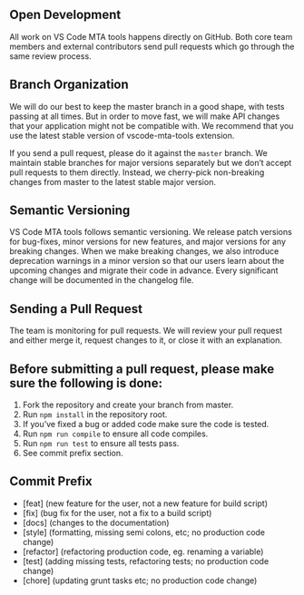 ## Open Development

All work on VS Code MTA tools happens directly on GitHub.
Both core team members and external contributors send pull requests which go through the same review process.

## Branch Organization

We will do our best to keep the master branch in a good shape, with tests passing at all times.
But in order to move fast, we will make API changes that your application might not be compatible with.
We recommend that you use the latest stable version of vscode-mta-tools extension.

If you send a pull request, please do it against the `master` branch.
We maintain stable branches for major versions separately but we don’t accept pull requests to them directly.
Instead, we cherry-pick non-breaking changes from master to the latest stable major version.

## Semantic Versioning

VS Code MTA tools follows semantic versioning.
We release patch versions for bug-fixes, minor versions for new features, and major versions for any breaking changes.
When we make breaking changes, we also introduce deprecation warnings in a minor version
so that our users learn about the upcoming changes and migrate their code in advance.
Every significant change will be documented in the changelog file.

## Sending a Pull Request

The team is monitoring for pull requests. We will review your pull request and either merge it,
request changes to it, or close it with an explanation.

## Before submitting a pull request, please make sure the following is done:

1. Fork the repository and create your branch from master.
2. Run `npm install` in the repository root.
3. If you’ve fixed a bug or added code make sure the code is tested.
4. Run `npm run compile` to ensure all code compiles.
5. Run `npm run test` to ensure all tests pass.
6. See commit prefix section.

## Commit Prefix

- [feat] (new feature for the user, not a new feature for build script)
- [fix] (bug fix for the user, not a fix to a build script)
- [docs] (changes to the documentation)
- [style] (formatting, missing semi colons, etc; no production code change)
- [refactor] (refactoring production code, eg. renaming a variable)
- [test] (adding missing tests, refactoring tests; no production code change)
- [chore] (updating grunt tasks etc; no production code change)
